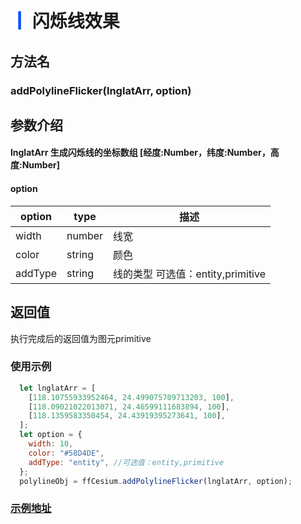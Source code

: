 # <span style='color:#0950FC'>┃</span> 闪烁线效果
## 方法名

### addPolylineFlicker(lnglatArr, option)

## 参数介绍

####  lnglatArr  生成闪烁线的坐标数组 [经度:Number，纬度:Number，高度:Number]
####  option   

| option      | type   | 描述                                                           |
| ----------- | ------ | ------------------------------------------------------------- |
| width   | number | 线宽                                    |
| color   | string | 颜色                                     |
| addType   | string |线的类型 可选值：entity,primitive                                     |

## 返回值
执行完成后的返回值为图元primitive

### 使用示例

```javascript
  let lnglatArr = [
    [118.10755933952464, 24.499075709713203, 100],
    [118.09021022013071, 24.46599111683894, 100],
    [118.1359583350454, 24.43919395273641, 100],
  ];
  let option = {
    width: 10,
    color: "#58D4DE",
    addType: "entity", //可选值：entity,primitive
  };
  polylineObj = ffCesium.addPolylineFlicker(lnglatArr, option);
```

### [示例地址](./#/mapCode?id=8&type=4&urlname=scintillationLineEffect)
